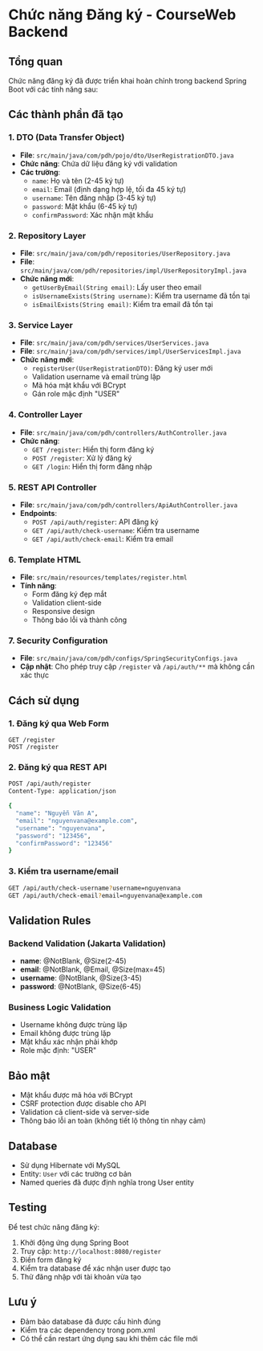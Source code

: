 # Chức năng Đăng ký - CourseWeb Backend

## Tổng quan
Chức năng đăng ký đã được triển khai hoàn chỉnh trong backend Spring Boot với các tính năng sau:

## Các thành phần đã tạo

### 1. DTO (Data Transfer Object)
- **File**: `src/main/java/com/pdh/pojo/dto/UserRegistrationDTO.java`
- **Chức năng**: Chứa dữ liệu đăng ký với validation
- **Các trường**:
  - `name`: Họ và tên (2-45 ký tự)
  - `email`: Email (định dạng hợp lệ, tối đa 45 ký tự)
  - `username`: Tên đăng nhập (3-45 ký tự)
  - `password`: Mật khẩu (6-45 ký tự)
  - `confirmPassword`: Xác nhận mật khẩu

### 2. Repository Layer
- **File**: `src/main/java/com/pdh/repositories/UserRepository.java`
- **File**: `src/main/java/com/pdh/repositories/impl/UserRepositoryImpl.java`
- **Chức năng mới**:
  - `getUserByEmail(String email)`: Lấy user theo email
  - `isUsernameExists(String username)`: Kiểm tra username đã tồn tại
  - `isEmailExists(String email)`: Kiểm tra email đã tồn tại

### 3. Service Layer
- **File**: `src/main/java/com/pdh/services/UserServices.java`
- **File**: `src/main/java/com/pdh/services/impl/UserServicesImpl.java`
- **Chức năng mới**:
  - `registerUser(UserRegistrationDTO)`: Đăng ký user mới
  - Validation username và email trùng lặp
  - Mã hóa mật khẩu với BCrypt
  - Gán role mặc định "USER"

### 4. Controller Layer
- **File**: `src/main/java/com/pdh/controllers/AuthController.java`
- **Chức năng**:
  - `GET /register`: Hiển thị form đăng ký
  - `POST /register`: Xử lý đăng ký
  - `GET /login`: Hiển thị form đăng nhập

### 5. REST API Controller
- **File**: `src/main/java/com/pdh/controllers/ApiAuthController.java`
- **Endpoints**:
  - `POST /api/auth/register`: API đăng ký
  - `GET /api/auth/check-username`: Kiểm tra username
  - `GET /api/auth/check-email`: Kiểm tra email

### 6. Template HTML
- **File**: `src/main/resources/templates/register.html`
- **Tính năng**:
  - Form đăng ký đẹp mắt
  - Validation client-side
  - Responsive design
  - Thông báo lỗi và thành công

### 7. Security Configuration
- **File**: `src/main/java/com/pdh/configs/SpringSecurityConfigs.java`
- **Cập nhật**: Cho phép truy cập `/register` và `/api/auth/**` mà không cần xác thực

## Cách sử dụng

### 1. Đăng ký qua Web Form
```
GET /register
POST /register
```

### 2. Đăng ký qua REST API
```bash
POST /api/auth/register
Content-Type: application/json

{
  "name": "Nguyễn Văn A",
  "email": "nguyenvana@example.com",
  "username": "nguyenvana",
  "password": "123456",
  "confirmPassword": "123456"
}
```

### 3. Kiểm tra username/email
```bash
GET /api/auth/check-username?username=nguyenvana
GET /api/auth/check-email?email=nguyenvana@example.com
```

## Validation Rules

### Backend Validation (Jakarta Validation)
- **name**: @NotBlank, @Size(2-45)
- **email**: @NotBlank, @Email, @Size(max=45)
- **username**: @NotBlank, @Size(3-45)
- **password**: @NotBlank, @Size(6-45)

### Business Logic Validation
- Username không được trùng lặp
- Email không được trùng lặp
- Mật khẩu xác nhận phải khớp
- Role mặc định: "USER"

## Bảo mật
- Mật khẩu được mã hóa với BCrypt
- CSRF protection được disable cho API
- Validation cả client-side và server-side
- Thông báo lỗi an toàn (không tiết lộ thông tin nhạy cảm)

## Database
- Sử dụng Hibernate với MySQL
- Entity: `User` với các trường cơ bản
- Named queries đã được định nghĩa trong User entity

## Testing
Để test chức năng đăng ký:

1. Khởi động ứng dụng Spring Boot
2. Truy cập: `http://localhost:8080/register`
3. Điền form đăng ký
4. Kiểm tra database để xác nhận user được tạo
5. Thử đăng nhập với tài khoản vừa tạo

## Lưu ý
- Đảm bảo database đã được cấu hình đúng
- Kiểm tra các dependency trong pom.xml
- Có thể cần restart ứng dụng sau khi thêm các file mới
